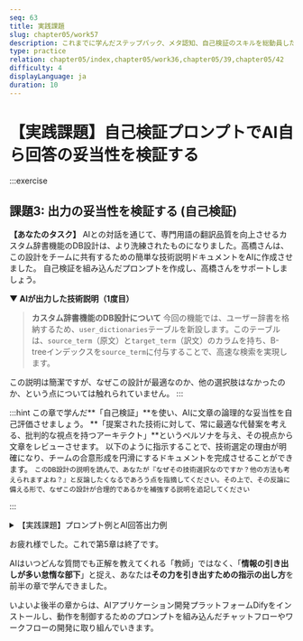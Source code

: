 ```yaml
---
seq: 63
title: 実践課題
slug: chapter05/work57
description: これまでに学んだステップバック、メタ認知、自己検証のスキルを総動員した実践的な課題に取り組む
type: practice
relation: chapter05/index,chapter05/work36,chapter05/39,chapter05/42
difficulty: 4
displayLanguage: ja
duration: 10
---
```


# 【実践課題】自己検証プロンプトでAI自ら回答の妥当性を検証する

:::exercise
## 課題3: 出力の妥当性を検証する (自己検証)

**【あなたのタスク】**
AIとの対話を通じて、専門用語の翻訳品質を向上させるカスタム辞書機能のDB設計は、より洗練されたものになりました。高橋さんは、この設計をチームに共有するための簡単な技術説明ドキュメントをAIに作成させました。
自己検証を組み込んだプロンプトを作成し、高橋さんをサポートしましょう。

**▼ AIが出力した技術説明（1度目）**
> **カスタム辞書機能のDB設計について**
> 今回の機能では、ユーザー辞書を格納するため、`user_dictionaries`テーブルを新設します。このテーブルは、`source_term`（原文）と`target_term`（訳文）のカラムを持ち、B-treeインデックスを`source_term`に付与することで、高速な検索を実現します。

この説明は簡潔ですが、なぜこの設計が最適なのか、他の選択肢はなかったのか、という点については触れられていません。
:::

:::hint
この章で学んだ**「自己検証」**を使い、AIに文章の論理的な妥当性を自己評価させましょう。
**「提案された技術に対して、常に最適な代替案を考える、批判的な視点を持つアーキテクト」**というペルソナを与え、その視点から文章をレビューさせます。
以下のように指示することで、技術選定の理由が明確になり、チームの合意形成を円滑にするドキュメントを完成させることができます。
`このDB設計の説明を読んで、あなたが『なぜその技術選択なのですか？他の方法も考えられますよね？』と反論したくなるであろう点を指摘してください。その上で、その反論に備える形で、なぜこの設計が合理的であるかを補強する説明を追記してください`


:::

<details>
<summary>【実践課題】プロンプト例とAI回答出力例</summary>

### ▼ 課題3プロンプト例

```
この技術説明をありがとうございます。

> **カスタム辞書機能のDB設計について**
> 今回の機能では、ユーザー辞書を格納するため、`user_dictionaries`テーブルを新設します。このテーブルは、`source_term`（原文）と`target_term`（訳文）のカラムを持ち、B-treeインデックスを`source_term`に付与することで、高速な検索を実現します。

では最後に、この説明をレビューしてください。
あなたは、提案された技術に対して、常にあえて代替案を考える、批判的な視点を持つアーキテクトです。
この説明を読んで、「なぜその技術選択なのですか？他の方法も考えられますよね？」と反論したくなるであろう点を指摘してください。

その上で、その反論に備える形で、なぜこの設計が合理的であるかを補強する説明を追記してください。

```

### ▼ 課題3 AI回答出力例

```
承知いたしました。アーキテクトとして、この技術説明の弱点を指摘し、補強します。

### 弱点の指摘
この説明では、「なぜ辞書データをRDB（リレーショナルデータベース）に格納するのか」という、最も根本的な設計判断の理由が述べられていません。
私ならこう反論します。「辞書のような単純なKey-Valueストアなら、RDBよりもRedisやDynamoDBのようなNoSQLデータベースの方が、読み取り性能も高く、スケーラビリティにも優れているのではありませんか？」

### 説明の補強案
この反論に備え、以下のように説明を補強することを提案します。

**【改善後】カスタム辞書機能のDB設計について**

今回の機能では、ユーザー辞書を格納するため、**既存のMySQL（RDB）内に**`user_dictionaries`テーブルを新設します。

**【技術選定の理由】**
辞書データのようなKey-Value形式のデータストアには、RedisのようなNoSQLデータベースも選択肢として考えられます。しかし、今回は以下の理由から、既存のRDBを利用することが最も合理的であると判断しました。

1.  **開発スピードの優先**: 新たなミドルウェア（Redis等）を導入する場合、環境構築、運用監視、学習コストが発生します。今回は、まず顧客価値を迅速に提供することを最優先とし、使い慣れたRDBを選択します。
2.  **データの一貫性と管理の容易さ**: ユーザー情報など、他のデータと一貫性を保ったバックアップや管理が可能です。
3.  **将来的な拡張性**: 将来的には、企業単位での共有機能や、単語の承認ワークフローといった複雑な機能追加が予想されます。こうしたリレーショナルな要件には、RDBの方が柔軟に対応できます。

テーブルには、`source_term`（原文）と`target_term`（訳文）のカラムを持ち、B-treeインデックスを`source_term`に付与することで、RDBでも十分に高速な検索を実現します。
```

</details>

お疲れ様でした。これで第5章は終了です。

AIはいつどんな質問でも正解を教えてくれる「教師」ではなく、「**情報の引き出しが多い怠惰な部下**」と捉え、あなたは**その力を引き出すための指示の出し方**を前半の章で学んできました。

いよいよ後半の章からは、AIアプリケーション開発プラットフォームDifyをインストールし、動作を制御するためのプロンプトを組み込んだチャットフローやワークフローの開発に取り組んでいきます。
